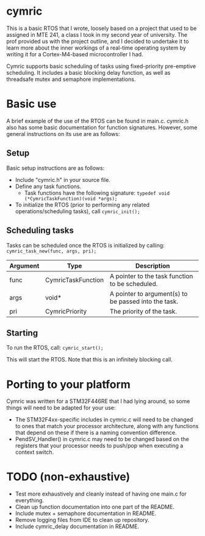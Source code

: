 # cymric

This is a basic RTOS that I wrote, loosely based on a project that used to be assigned in MTE 241, a class I took in my second year of university.  The prof provided us with the project outline, and I decided to undertake it to learn more about the inner workings of a real-time operating system by writing it for a Cortex-M4-based microcontroller I had.

Cymric supports basic scheduling of tasks using fixed-priority pre-emptive scheduling.  It includes a basic blocking delay function, as well as threadsafe mutex and semaphore implementations.

# Basic use
 
A brief example of the use of the RTOS can be found in main.c.  cymric.h also has some basic documentation for function signatures.  However, some general instructions on its use are as follows:

## Setup
Basic setup instructions are as follows:
- Include "cymric.h" in your source file.
- Define any task functions.
  - Task functions have the following signature: `typedef void (*CymricTaskFunction)(void *args);` 
- To initialize the RTOS (prior to performing any related operations/scheduling tasks), call `cymric_init();`

## Scheduling tasks
Tasks can be scheduled once the RTOS is initialized by calling: 
`cymric_task_new(func, args, pri);`

Argument | Type | Description
--- | --- | --- 
func | CymricTaskFunction | A pointer to the task function to be scheduled.
args | void* | A pointer to argument(s) to be passed into the task.
pri | CymricPriority | The priority of the task.

## Starting
To run the RTOS, call:
`cymric_start();`

This will start the RTOS. Note that this is an infinitely blocking call.

# Porting to your platform

Cymric was written for a STM32F446RE that I had lying around, so some things will need to be adapted for your use:

- The STM32F4xx-specific includes in cymric.c will need to be changed to ones that match your processor architecture, along with any functions that depend on these if there is a naming convention difference.
- PendSV_Handler() in cymric.c may need to be changed based on the registers that your processor needs to push/pop when executing a context switch.

# TODO (non-exhaustive)
- Test more exhaustively and cleanly instead of having one main.c for everything.
- Clean up function documentation into one part of the README.
- Include mutex + semaphore documentation in README.
- Remove logging files from IDE to clean up repository.
- Include cymric_delay documentation in README.